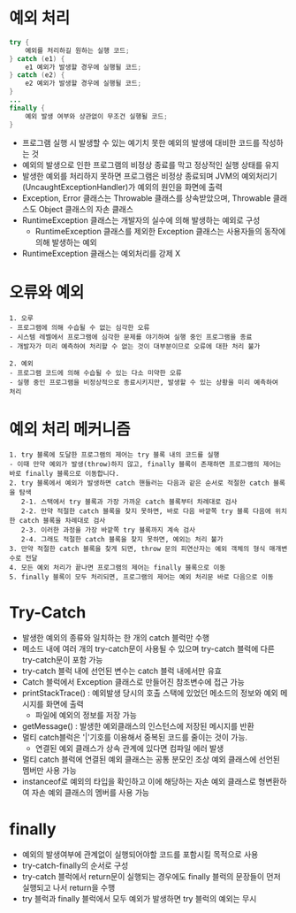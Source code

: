 # 예외 처리
```java
try {
    예외를 처리하길 원하는 실행 코드;
} catch (e1) {
    e1 예외가 발생할 경우에 실행될 코드;
} catch (e2) {
    e2 예외가 발생할 경우에 실행될 코드;
}
...
finally {
    예외 발생 여부와 상관없이 무조건 실행될 코드;
}
```
- 프로그램 실행 시 발생할 수 있는 예기치 못한 예외의 발생에 대비한 코드를 작성하는 것
- 예외의 발생으로 인한 프로그램의 비정상 종료를 막고 정상적인 실행 상태를 유지
- 발생한 예외를 처리하지 못하면 프로그램은 비정상 종료되며 JVM의 예외처리기(UncaughtExceptionHandler)가 예외의 원인을 화면에 출력
- Exception, Error 클래스는 Throwable 클래스를 상속받았으며, Throwable 클래스도 Object 클래스의 자손 클래스
- RuntimeException 클래스는 개발자의 실수에 의해 발생하는 예외로 구성
    - RuntimeException 클래스를 제외한 Exception 클래스는 사용자들의 동작에 의해 발생하는 예외
- RuntimeException 클래스는 예외처리를 강제 X

# 오류와 예외
```
1. 오루
- 프로그램에 의해 수습될 수 없는 심각한 오류 
- 시스템 레벨에서 프로그램에 심각한 문제를 야기하여 실행 중인 프로그램을 종료
- 개발자가 미리 예측하여 처리할 수 없는 것이 대부분이므로 오류에 대한 처리 불가

2. 예외
- 프로그램 코드에 의해 수습될 수 있는 다소 미약한 오류
- 실행 중인 프로그램을 비정상적으로 종료시키지만, 발생할 수 있는 상황을 미리 예측하여 처리
```

# 예외 처리 메커니즘
```
1. try 블록에 도달한 프로그램의 제어는 try 블록 내의 코드를 실행
- 이때 만약 예외가 발생(throw)하지 않고, finally 블록이 존재하면 프로그램의 제어는 바로 finally 블록으로 이동합니다.
2. try 블록에서 예외가 발생하면 catch 핸들러는 다음과 같은 순서로 적절한 catch 블록을 탐색
   2-1. 스택에서 try 블록과 가장 가까운 catch 블록부터 차례대로 검사
   2-2. 만약 적절한 catch 블록을 찾지 못하면, 바로 다음 바깥쪽 try 블록 다음에 위치한 catch 블록을 차례대로 검사
   2-3. 이러한 과정을 가장 바깥쪽 try 블록까지 계속 검사
   2-4. 그래도 적절한 catch 블록을 찾지 못하면, 예외는 처리 불가
3. 만약 적절한 catch 블록을 찾게 되면, throw 문의 피연산자는 예외 객체의 형식 매개변수로 전달
4. 모든 예외 처리가 끝나면 프로그램의 제어는 finally 블록으로 이동
5. finally 블록이 모두 처리되면, 프로그램의 제어는 예외 처리문 바로 다음으로 이동
```

# Try-Catch
- 발생한 예외의 종류와 일치하는 한 개의 catch 블럭만 수행
- 메소드 내에 여러 개의 try-catch문이 사용될 수 있으며 try-catch 블럭에 다른 try-catch문이 포함 가능
- try-catch 블럭 내에 선언된 변수는 catch 블럭 내에서만 유효
- Catch 블럭에서 Exception 클래스로 만들어진 참조변수에 접근 가능
- printStackTrace() : 예외발생 당시의 호출 스택에 있었던 메소드의 정보와 예외 메시지를 화면에 출력
    - 파일에 예외의 정보를 저장 가능
- getMessage() : 발생한 예외클래스의 인스턴스에 저장된 메시지를 반환
- 멀티 catch블럭은 '|'기호를 이용해서 중복된 코드를 줄이는 것이 가능.
    - 연결된 예외 클래스가 상속 관계에 있다면 컴파일 에러 발생
- 멀티 catch 블럭에 연결된 예외 클래스는 공통 분모인 조상 예외 클래스에 선언된 멤버만 사용 가능
- instanceof로 예외의 타입을 확인하고 이에 해당하는 자손 예외 클래스로 형변환하여 자손 예외 클래스의 멤버를 사용 가능

# finally
- 예외의 발생여부에 관계없이 실행되어야할 코드를 포함시킬 목적으로 사용
- try-catch-finally의 순서로 구성
- try-catch 블럭에서 return문이 실행되는 경우에도 finally 블럭의 문장들이 먼저 실행되고 나서 return을 수행
- try 블럭과 finally 블럭에서 모두 예외가 발생하면 try 블럭의 예외는 무시
